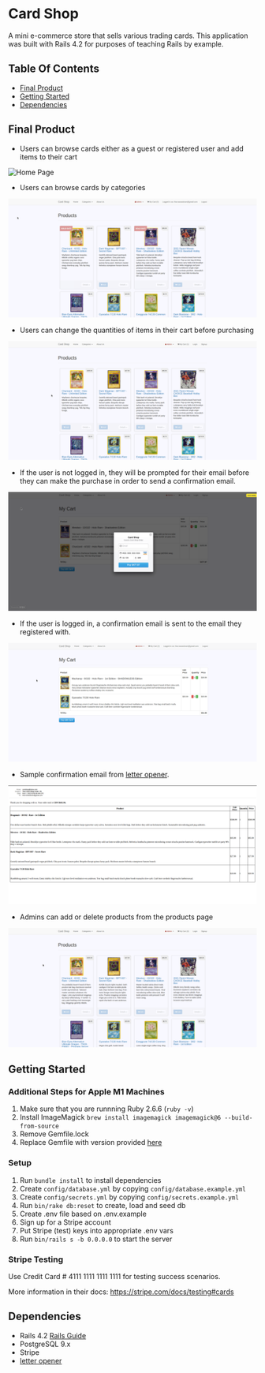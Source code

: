 # Card Shop

A mini e-commerce store that sells various trading cards. This application was built with Rails 4.2 for purposes of teaching Rails by example.

## Table Of Contents

* [Final Product](#final-product)
* [Getting Started](#getting-started)
* [Dependencies](#dependencies)

## Final Product

* Users can browse cards either as a guest or registered user and add items to their cart

![Home Page](./docs/home-page.gif)

* Users can browse cards by categories

![Categories](./docs/categories.gif)

* Users can change the quantities of items in their cart before purchasing

![Cart](./docs/cart.gif)

* If the user is not logged in, they will be prompted for their email before they can make the purchase in order to send a confirmation email. 

![Purchase as guest](./docs/purchasing_as_guest.gif)

* If the user is logged in, a confirmation email is sent to the email they registered with.

![Purchase as registered user](./docs/purchase_as_user.gif)

* Sample confirmation email from [letter opener](https://github.com/ryanb/letter_opener).

![Confirmation Email](./docs/email.png)

* Admins can add or delete products from the products page

![Add or delete products](./docs/admin-products.gif)

## Getting Started

### Additional Steps for Apple M1 Machines

1. Make sure that you are runnning Ruby 2.6.6 (`ruby -v`)
1. Install ImageMagick `brew install imagemagick imagemagick@6 --build-from-source`
2. Remove Gemfile.lock
3. Replace Gemfile with version provided [here](https://gist.githubusercontent.com/FrancisBourgouin/831795ae12c4704687a0c2496d91a727/raw/ce8e2104f725f43e56650d404169c7b11c33a5c5/Gemfile)

### Setup

1. Run `bundle install` to install dependencies
2. Create `config/database.yml` by copying `config/database.example.yml`
3. Create `config/secrets.yml` by copying `config/secrets.example.yml`
4. Run `bin/rake db:reset` to create, load and seed db
5. Create .env file based on .env.example
6. Sign up for a Stripe account
7. Put Stripe (test) keys into appropriate .env vars
8. Run `bin/rails s -b 0.0.0.0` to start the server

### Stripe Testing

Use Credit Card # 4111 1111 1111 1111 for testing success scenarios.

More information in their docs: <https://stripe.com/docs/testing#cards>

## Dependencies

* Rails 4.2 [Rails Guide](http://guides.rubyonrails.org/v4.2/)
* PostgreSQL 9.x
* Stripe
* [letter opener](https://github.com/ryanb/letter_opener)
